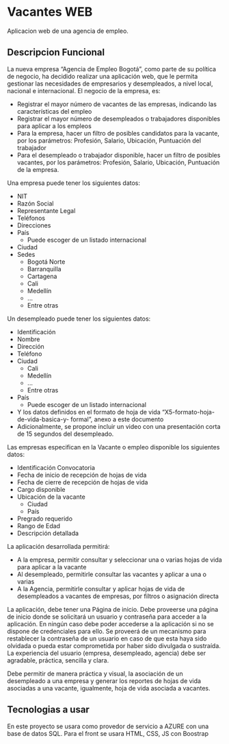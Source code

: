# Vacantes WEB
Aplicacion web de una agencia de empleo.
## Descripcion Funcional
La nueva empresa “Agencia de Empleo Bogotá”, como parte de su política de negocio, ha decidido
realizar una aplicación web, que le permita gestionar las necesidades de empresarios y
desempleados, a nivel local, nacional e internacional.
El negocio de la empresa, es:
* Registrar el mayor número de vacantes de las empresas, indicando las características del
empleo
* Registrar el mayor número de desempleados o trabajadores disponibles para aplicar a los
empleos
* Para la empresa, hacer un filtro de posibles candidatos para la vacante, por los parámetros:
Profesión, Salario, Ubicación, Puntuación del trabajador
* Para el desempleado o trabajador disponible, hacer un filtro de posibles vacantes, por los
parámetros: Profesión, Salario, Ubicación, Puntuación de la empresa.

Una empresa puede tener los siguientes datos:
* NIT
* Razón Social
* Representante Legal
* Teléfonos
* Direcciones
* País
  * Puede escoger de un listado internacional
* Ciudad
* Sedes
  * Bogotá Norte
  * Barranquilla
  * Cartagena
  * Cali
  * Medellín
  * ...
  * Entre otras

Un desempleado puede tener los siguientes datos:
* Identificación
* Nombre
* Dirección
* Teléfono
* Ciudad
  * Cali
  * Medellín
  * ...
  * Entre otras
* País
  * Puede escoger de un listado internacional
* Y los datos definidos en el formato de hoja de vida “X5-formato-hoja-de-vida-basica-y-
formal”, anexo a este documento
* Adicionalmente, se propone incluir un video con una presentación corta de 15 segundos
del desempleado.

Las empresas especifican en la Vacante o empleo disponible los siguientes datos:
* Identificación Convocatoria
* Fecha de inicio de recepción de hojas de vida
* Fecha de cierre de recepción de hojas de vida
* Cargo disponible
* Ubicación de la vacante
  * Ciudad
  * País
* Pregrado requerido
* Rango de Edad
* Descripción detallada

La aplicación desarrollada permitirá:
* A la empresa, permitir consultar y seleccionar una o varias hojas de vida para aplicar a la
vacante
* Al desempleado, permitirle consultar las vacantes y aplicar a una o varias
* A la Agencia, permitirle consultar y aplicar hojas de vida de desempleados a vacantes de
empresas, por filtros o asignación directa

La aplicación, debe tener una Página de inicio. Debe proveerse una página de inicio donde se
solicitará un usuario y contraseña para acceder a la aplicación.
En ningún caso debe poder accederse a la aplicación si no se dispone de credenciales para ello.
Se proveerá de un mecanismo para restablecer la contraseña de un usuario en caso de que esta
haya sido olvidada o pueda estar comprometida por haber sido divulgada o sustraída.
La experiencia del usuario (empresa, desempleado, agencia) debe ser agradable, práctica, sencilla
y clara.

Debe permitir de manera práctica y visual, la asociación de un desempleado a una empresa y
generar los reportes de hojas de vida asociadas a una vacante, igualmente, hoja de vida asociada a
vacantes.

## Tecnologias a usar
En este proyecto se usara como provedor de servicio a AZURE con una base de datos SQL.
Para el front se usara HTML, CSS, JS con Boostrap

